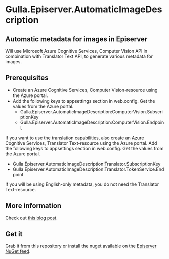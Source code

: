 # Gulla.Episerver.AutomaticImageDescription

## Automatic metadata for images in Episerver
Will use Microsoft Azure Cognitive Services, Computer Vision API in combination with Translator Text API, to generate various metadata for images.


## Prerequisites
* Create an Azure Cognitive Services, Computer Vision-resource using the Azure portal.
* Add the following keys to appsettings section in web.config. Get the values from the Azure portal.  
  - Gulla.Episerver.AutomaticImageDescription:ComputerVision.SubscriptionKey
  - Gulla.Episerver.AutomaticImageDescription:ComputerVision.Endpoint

If you want to use the translation capabilities, also create an Azure Cognitive Services, Translator Text-resource using the Azure portal. Add the following keys to appsettings section in web.config. Get the values from the Azure portal.  
  - Gulla.Episerver.AutomaticImageDescription:Translator.SubscriptionKey
  - Gulla.Episerver.AutomaticImageDescription:Translator.TokenService.Endpoint

 If you will be using English-only metadata, you do not need the Translator Text-resource. 

## More information
Check out [this blog post](https://www.gulla.net/en/blog/episerver-automatic-image-metadata/).

## Get it
Grab it from this repository or install the nuget available on the [Episerver NuGet feed](https://nuget.episerver.com/package/?id=Gulla.Episerver.AutomaticImageDescription).
